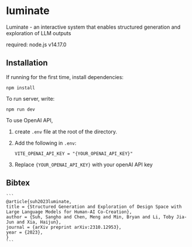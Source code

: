 # luminate
Luminate - an interactive system that enables structured generation and exploration of LLM outputs

required: node.js v14.17.0

## Installation

If running for the first time, install dependencies:

`npm install`

To run server, write:

```
npm run dev
```

To use OpenAI API, 

1. create `.env` file at the root of the directory.
2. Add the following in `.env`:

   ```
   VITE_OPENAI_API_KEY = "{YOUR_OPENAI_API_KEY}"
   ```
3. Replace `{YOUR_OPENAI_API_KEY}` with your openAI API key


## Bibtex
    
    ```
    @article{suh2023luminate,
    title = {Structured Generation and Exploration of Design Space with Large Language Models for Human-AI Co-Creation},
    author = {Suh, Sangho and Chen, Meng and Min, Bryan and Li, Toby Jia-Jun and Xia, Haijun},
    journal = {arXiv preprint arXiv:2310.12953},
    year = {2023},
    }
    ```

